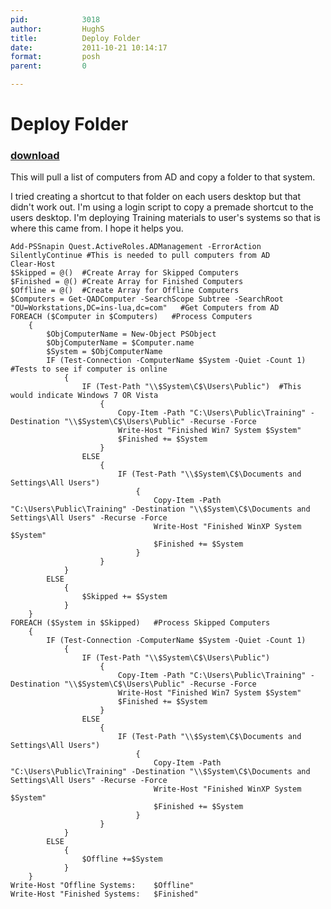 ```yaml
---
pid:            3018
author:         HughS
title:          Deploy Folder 
date:           2011-10-21 10:14:17
format:         posh
parent:         0

---
```


# Deploy Folder 

### [download](//scripts/3018.ps1)

This will pull a list of computers from AD and copy a folder to that system. 

I tried creating a shortcut to that folder on each users desktop but that didn't work out. I'm using a login script to copy a premade shortcut to the users desktop. I'm deploying Training materials to user's systems so that is where this came from. I hope it helps you.

```posh
Add-PSSnapin Quest.ActiveRoles.ADManagement -ErrorAction SilentlyContinue #This is needed to pull computers from AD
Clear-Host
$Skipped = @()	#Create Array for Skipped Computers
$Finished = @()	#Create Array for Finished Computers
$Offline = @()	#Create Array for Offline Computers
$Computers = Get-QADComputer -SearchScope Subtree -SearchRoot "OU=Workstations,DC=ins-lua,dc=com"	#Get Computers from AD
FOREACH ($Computer in $Computers)	#Process Computers
	{
		$ObjComputerName = New-Object PSObject
		$ObjComputerName = $Computer.name
		$System = $ObjComputerName
		IF (Test-Connection -ComputerName $System -Quiet -Count 1)	#Tests to see if computer is online
			{
				IF (Test-Path "\\$System\C$\Users\Public")	#This would indicate Windows 7 OR Vista
					{
						Copy-Item -Path "C:\Users\Public\Training" -Destination "\\$System\C$\Users\Public" -Recurse -Force
						Write-Host "Finished Win7 System $System"
						$Finished += $System
					}
				ELSE 
					{ 	
						IF (Test-Path "\\$System\C$\Documents and Settings\All Users")
							{
								Copy-Item -Path "C:\Users\Public\Training" -Destination "\\$System\C$\Documents and Settings\All Users" -Recurse -Force
								Write-Host "Finished WinXP System $System"
								$Finished += $System
							}
					}
			}
		ELSE
			{
				$Skipped += $System
			}
	}
FOREACH ($System in $Skipped)	#Process Skipped Computers
	{
		IF (Test-Connection -ComputerName $System -Quiet -Count 1)
			{
				IF (Test-Path "\\$System\C$\Users\Public")
					{
						Copy-Item -Path "C:\Users\Public\Training" -Destination "\\$System\C$\Users\Public" -Recurse -Force
						Write-Host "Finished Win7 System $System"
						$Finished += $System
					}
				ELSE 
					{ 	
						IF (Test-Path "\\$System\C$\Documents and Settings\All Users")
							{
								Copy-Item -Path "C:\Users\Public\Training" -Destination "\\$System\C$\Documents and Settings\All Users" -Recurse -Force
								Write-Host "Finished WinXP System $System"
								$Finished += $System
							}
					}
			}
		ELSE
			{
				$Offline +=$System
			}
	}
Write-Host "Offline Systems:	$Offline"
Write-Host "Finished Systems:	$Finished"
```
